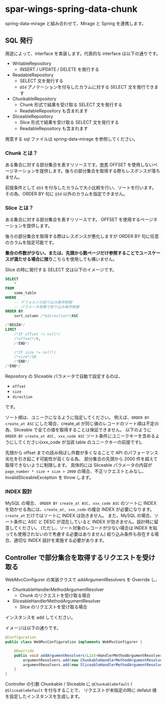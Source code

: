 # spar-wings-spring-data-chunk

spring-data-mirage と組み合わせて、Mirage と Spring を連携します。

## SQL 発行

用途によって、interface を実装します。代表的な interface は以下の通りです。

* WritableRepository
	* INSERT / UPDATE / DELETE を発行する
* ReadableRepository
	* SELECT 文を発行する
	* `@Id` アノテーションを付与したカラムに対する SELECT 文を発行できます
* ChunkableRepository
	* Chunk 形式で結果を受け取る SELECT 文を発行する
	* ReadableRepository も含まれます
* SliceableRepository
	* Slice 形式で結果を受け取る SELECT 文を発行する
	* ReadableRepository も含まれます

用意する sql ファイルは spring-data-mirage を参照してください。

### Chunk とは？

ある集合に対する部分集合を表すリソースです。[参考](https://d1sraz2ju3uqe4.cloudfront.net/section2/example/resource/Chunk.html)
OFFSET を使用しないページネーションを提供します。後ろの部分集合を取得する際もレスポンスが落ちません。

前提条件として `@Id` を付与したカラムで大小比較を行い、ソートを行います。
その為、ORDER BY 句に `@Id` 以外のカラムを指定できません。

### Slice とは？

ある集合に対する部分集合を表すリソースです。
OFFSET を使用するページネーションを提供します。

後ろの部分集合を取得する際はレスポンスが悪化しますが ORDER BY 句に任意のカラムを指定可能です。

**集合の件数が少ない、または、先頭から数ページだけ参照することでユースケースが満たせる場合に限り**こちらを使用しても構いません。

Slice の時に発行する SELECT 文は以下のイメージです。

```sql
SELECT
	*
FROM
	some_table
WHERE
	-- デフォルトの絞り込み条件制御
	-- パラメータ有無で絞り込み条件制御
ORDER BY
	sort_column /*$direction*/ASC

/*BEGIN*/
LIMIT
	/*IF offset != null*/
	/*offset*/0,
	/*END*/

	/*IF size != null*/
	/*size*/10
	/*END*/
/*END*/
```

Repository の Sliceable パラメータで自動で設定するのは、

* `offset`
* `size`
* `direction`

です。

ソート順は、ユニークになるように指定してください。
例えば、`ORDER BY create_at ASC` にした場合、create_at が同じ値のレコードのソート順は不定の為、Sliceable で全ての値を取得することは保証できません。
以下のように
`ORDER BY create_at ASC, xxx_code ASC`
ソート条件にユニークキーを含めるようにしてください(xxx_code が当該 table のユニークキーの前提です)。

先頭から offset までの読み飛ばし件数が多くなることで API のパフォーマンス劣化を引き起こす可能性が高くなる為、
部分集合の先頭から 2000 件を超えて取得できないように制限します。
具体的には Sliceable パラメータの内容が `page_number * size + size > 2000` の場合、不正リクエストとみなし、InvalidSliceableException を throw します。

### INDEX 設計

MySQL の場合、
`ORDER BY create_at ASC, xxx_code ASC`
のソートに INDEX を効かせる為には、`create_at, xxx_code` の複合 INDEX が必要になります。`create_at` だけではソートに INDEX は効きません。
また、MySQL の場合、ソート条件に ASC と DESC が混在していると INDEX が効きません。設計時に留意してください。
(ただし、ソート対象のレコードが少ない場合は INDEX を貼っても使用されないので考慮する必要はありません)
絞り込み条件も存在する場合、適切な INDEX 設計を実施する必要があります。

## Controller で部分集合を取得するリクエストを受け取る

WebMvcConfigurer の実装クラスで addArgumentResolvers を Override し、

* ChunkableHandlerMethodArgumentResolver
	* Chunk のリクエストを受け取る場合
* SliceableHandlerMethodArgumentResolver
	* Slice のリクエストを受け取る場合

インスタンスを add してください。

イメージは以下の通りです。

```java
@Configuration
public class WebMvcConfiguration implements WebMvcConfigurer {

	@Override
	public void addArgumentResolvers(List<HandlerMethodArgumentResolver> argumentResolvers) {
		argumentResolvers.add(new ChunkableHandlerMethodArgumentResolver());
		argumentResolvers.add(new SliceableHandlerMethodArgumentResolver());
	}
}
```

Controller の引数 Chunkable / Sliceable に `@ChunkableDefault` / `@SliceableDefault` を付与することで、
リクエストが未指定の時に defalut 値を設定したインスタンスを生成します。
